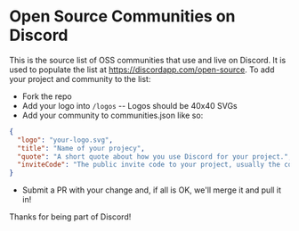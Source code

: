 # Open Source Communities on Discord

This is the source list of OSS communities that use and live on Discord. It is used to populate the list at https://discordapp.com/open-source.
To add your project and community to the list:

* Fork the repo
* Add your logo into `/logos`
  -- Logos should be 40x40 SVGs
* Add your community to communities.json like so:


```json
{
  "logo": "your-logo.svg",
  "title": "Name of your projecy",
  "quote": "A short quote about how you use Discord for your project.",
  "inviteCode": "The public invite code to your project, usually the code after https://discord.gg/"
}
```

* Submit a PR with your change and, if all is OK, we'll merge it and pull it in!

Thanks for being part of Discord!
